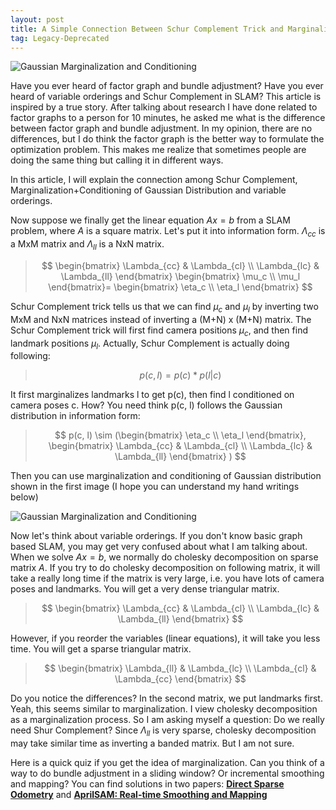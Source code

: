 ```yaml
---
layout: post
title: A Simple Connection Between Schur Complement Trick and Marginalization+Conditioning of Gaussian Distribution
tag: Legacy-Deprecated
---
```

![Gaussian Marginalization and Conditioning]({{site.baseurl}}/images/2021-01-21-gaussian-marginalization/gaussian.png)

Have you ever heard of factor graph and bundle adjustment? Have you ever heard of variable orderings and Schur
Complement in SLAM? This article is inspired by a true story. After talking about research I have done related to factor
graphs to a person for 10 minutes, he asked me what is the difference between factor graph and bundle adjustment. In my
opinion, there are no differences, but I do think the factor graph is the better way to formulate the optimization
problem. This makes me realize that sometimes people are doing the same thing but calling it in different ways.

In this article, I will explain the connection among Schur Complement, Marginalization+Conditioning of Gaussian
Distribution and variable orderings.

Now suppose we finally get the linear equation $Ax = b$ from a SLAM problem, where $A$ is a square matrix. Let's put it
into information form. $\Lambda_{cc}$ is a MxM matrix and $\Lambda_{ll}$ is a NxN matrix.

> $$
\begin{bmatrix}
\Lambda_{cc} & \Lambda_{cl} \\
\Lambda_{lc} & \Lambda_{ll}
\end{bmatrix}
\begin{bmatrix}
\mu_c \\
\mu_l
\end{bmatrix}=
\begin{bmatrix}
\eta_c \\
\eta_l
\end{bmatrix}
$$

Schur Complement trick tells us that we can find $\mu_c$ and $\mu_l$ by inverting two MxM and NxN matrices instead of
inverting a (M+N) x (M+N) matrix. The Schur Complement trick will first find camera positions $\mu_c$, and then find
landmark positions $\mu_l$. Actually, Schur Complement is actually doing following:

> $$ p(c, l) = p(c) * p(l|c) $$

It first marginalizes landmarks l to get p(c), then find l conditioned on camera poses c. How? You need think p(c, l)
follows the Gaussian distribution in information form:

> $$
p(c, l) \sim (\begin{bmatrix}
\eta_c \\
\eta_l
\end{bmatrix}, \begin{bmatrix}
\Lambda_{cc} & \Lambda_{cl} \\
\Lambda_{lc} & \Lambda_{ll}
\end{bmatrix} )
$$

Then you can use marginalization and conditioning of Gaussian distribution shown in the first image (I hope you can
understand my hand writings below)

![Gaussian Marginalization and Conditioning]({{site.baseurl}}/images/2021-01-21-gaussian-marginalization/handdrawing.png)

Now let's think about variable orderings. If you don't know basic graph based SLAM, you may get very confused about what
I am talking about. When we solve $Ax=b$, we normally do cholesky decomposition on sparse matrix $A$. If you try to do
cholesky decomposition on following matrix, it will take a really long time if the matrix is very large, i.e. you have
lots of camera poses and landmarks. You will get a very dense triangular matrix.

> $$
\begin{bmatrix}
\Lambda_{cc} & \Lambda_{cl} \\
\Lambda_{lc} & \Lambda_{ll}
\end{bmatrix}
$$

However, if you reorder the variables (linear equations), it will take you less time. You will get a sparse triangular
matrix.

>$$
\begin{bmatrix}
\Lambda_{ll} & \Lambda_{lc} \\
\Lambda_{cl} & \Lambda_{cc}
\end{bmatrix}
$$

Do you notice the differences? In the second matrix, we put landmarks first. Yeah, this seems similar to
marginalization. I view cholesky decomposition as a marginalization process. So I am asking myself a question: Do we
really need Shur Complement? Since $\Lambda_{ll}$ is very sparse, cholesky decomposition may take similar time as
inverting a banded matrix. But I am not sure.

Here is a quick quiz if you get the idea of marginalization. Can you think of a way to do bundle adjustment in a sliding
window? Or incremental smoothing and mapping? You can find solutions in two papers: **[Direct Sparse Odometry](https://arxiv.org/pdf/1607.02565.pdf)** and **[AprilSAM:
Real-time Smoothing and Mapping](https://april.eecs.umich.edu/papers/details.php?name=wang2018aprilsam)**
